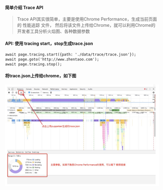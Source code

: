 #### 简单介绍 Trace API
> Trace API其实很简单，主要是使用Chrome Performance，生成当前页面的 性能追踪 文件， 然后将该文件上传给Chrome，就可以利用Chrome的开发者工具分析火焰图、各种数据参数

####  API: 使用 tracing start，stop生成trace.json
```
await page.tracing.start({path: './data/trace/trace.json'});
await page.goto('http://www.zhentaoo.com');
await page.tracing.stop();

```

#### 将trace.json上传给chrome，如下图

![](resources/A3BD775134BFE743D4546042813FBD8C.jpg)